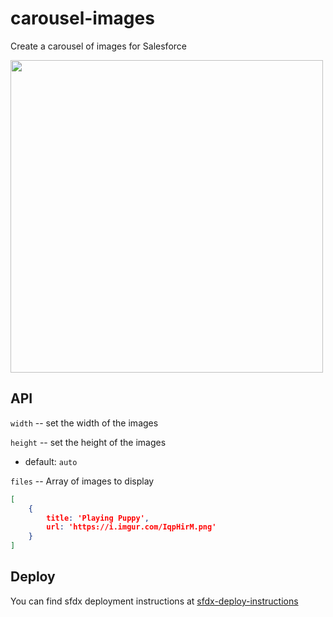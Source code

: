 # carousel-images

Create a carousel of images for Salesforce

<img width="500" height="auto" src="https://i.imgur.com/IqpHirM.png"/>

## API

`width` -- set the width of the images

`height` -- set the height of the images

- default: `auto`

`files` -- Array of images to display

```json
[
    {
        title: 'Playing Puppy', 
        url: 'https://i.imgur.com/IqpHirM.png' 
    }
]
```

## Deploy

You can find sfdx deployment instructions at [sfdx-deploy-instructions](https://github.com/jsmithdev/sfdx-deploy-instructions)